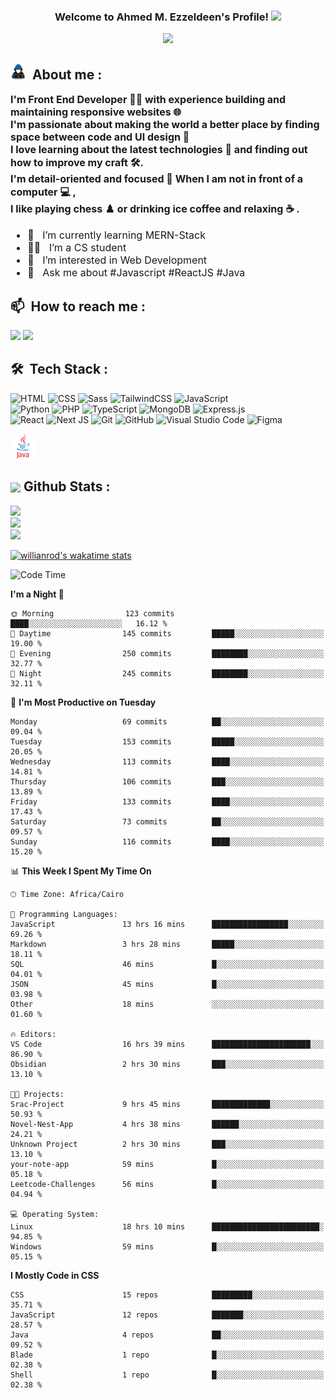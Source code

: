 <h3 align="center">
  Welcome to Ahmed M. Ezzeldeen's Profile!
  <img src="https://media.giphy.com/media/hvRJCLFzcasrR4ia7z/giphy.gif" width="28">
</h3>

<!-- Typing SVG by DenverCoder1 - https://github.com/DenverCoder1/readme-typing-svg -->
<p align="center">
  <a href="https://github.com/DenverCoder1/readme-typing-svg"><img src="https://readme-typing-svg.herokuapp.com/?lines=I'm%20Junior%20Software%20Engineer%20👨‍💻;I'm%20Front-End%20developer;Always%20learning%20new%20things&font=Fira%20Code&center=true&width=440&height=45&color=2196f3&vCenter=true&size=24"></a>
</p>

## <img src ="https://github.com/0xAbdulKhalid/0xAbdulKhalid/raw/main/assets/mdImages/about_me.gif" width=25px> &nbsp;About me :

<p Style="font-size:16px; font-weight:bold; ">
I'm Front End Developer 🧑‍💻 with experience building and maintaining responsive websites 🌐<br>
I'm passionate about making the world a better place by finding space between code and UI design 🎨<br>
I love learning about the latest technologies 🚀 and finding out how to improve my craft 🛠️.<br> I'm detail-oriented and focused 🤏 
When I am not in front of a computer 💻️ ,<br> I like playing chess ♟️ or drinking ice coffee and relaxing ☕️ .
</p>

<ul style="font-size:16px">
<li>🌱 &nbsp; I’m currently learning MERN-Stack</li>
<li>👨‍💻 &nbsp; I’m a CS student</li>
<li>👀 &nbsp; I’m interested in Web Development</li>
<li>💬 &nbsp; Ask me about #Javascript #ReactJS #Java</li>
</ul>

## 📫 &nbsp;How to reach me :

<a href="https://www.linkedin.com/in/ahmed3zzeldeen/" target="_blank"><img src="https://img.shields.io/badge/-Ahmed%20M.%20Ezzeldeen-0077B5?style=for-the-badge&logo=Linkedin&logoColor=white"/></a>
<a href="https://telegram.me/Ahmed3zzeldeen" target="_blank"><img src="https://img.shields.io/badge/-Ahmed%20M.%20Ezzeldeen-0077B5?style=for-the-badge&logo=Telegram&logoColor=white"/></a>

## 🛠 &nbsp;Tech Stack :

![HTML](https://img.shields.io/badge/HTML5-E34F26?style=for-the-badge&logo=html5&logoColor=white) ![CSS](https://img.shields.io/badge/CSS3-1572B6?style=for-the-badge&logo=css3&logoColor=white) ![Sass](https://img.shields.io/badge/Sass-CC6699?style=for-the-badge&logo=sass&logoColor=white) ![TailwindCSS](https://img.shields.io/badge/tailwindcss-%2338B2AC.svg?style=for-the-badge&logo=tailwind-css&logoColor=white) ![JavaScript](https://img.shields.io/badge/JavaScript-323330?style=for-the-badge&logo=javascript&logoColor=F7DF1E) </br> ![Python](https://img.shields.io/badge/Python-FFD43B?style=for-the-badge&logo=python&logoColor=blue) ![PHP](https://img.shields.io/badge/PHP-777BB4?style=for-the-badge&logo=php&logoColor=white) ![TypeScript](https://img.shields.io/badge/typescript-%23007ACC.svg?style=for-the-badge&logo=typescript&logoColor=white) ![MongoDB](https://img.shields.io/badge/MongoDB-%234ea94b.svg?style=for-the-badge&logo=mongodb&logoColor=white) ![Express.js](https://img.shields.io/badge/express.js-%23404d59.svg?style=for-the-badge&logo=express&logoColor=%2361DAFB) </br> ![React](https://img.shields.io/badge/react-%2320232a.svg?style=for-the-badge&logo=react&logoColor=%2361DAFB) ![Next JS](https://img.shields.io/badge/Next-black?style=for-the-badge&logo=next.js&logoColor=white) ![Git](https://img.shields.io/badge/GIT-E44C30?style=for-the-badge&logo=git&logoColor=white) ![GitHub](https://img.shields.io/badge/GitHub-100000?style=for-the-badge&logo=github&logoColor=white) ![Visual Studio Code](https://img.shields.io/badge/VSCode-0078D4?style=for-the-badge&logo=visual%20studio%20code&logoColor=white) ![Figma](https://img.shields.io/badge/figma-%23F24E1E.svg?style=for-the-badge&logo=figma&logoColor=white)&nbsp;

<a href="https://www.java.com" target="_blank"> <img src="https://raw.githubusercontent.com/devicons/devicon/master/icons/java/java-original-wordmark.svg" alt="java" width="40" height="40"/></a>

<!-- ![Figma](https://img.shields.io/badge/figma-05122A.svg?style=for-the-badge&logo=figma&logoColor=white) -->

## <img src = "https://media.giphy.com/media/iY8CRBdQXODJSCERIr/giphy.gif" align="center" width ="30px"> Github Stats :

![](https://github-readme-stats.vercel.app/api?username=Ahmed3zzeldeen&theme=tokyonight&hide_border=false&include_all_commits=false&count_private=false)<br/>
![](https://github-readme-streak-stats.herokuapp.com/?user=Ahmed3zzeldeen&theme=tokyonight&hide_border=false)<br/>
![](https://github-readme-stats.vercel.app/api/top-langs?username=Ahmed3zzeldeen&theme=tokyonight&hide_border=false&layout=compact&include_all_commits=true&count_private=false)<br/>

[![willianrod's wakatime stats](https://github-readme-stats.vercel.app/api/wakatime?username=ahmed3zzeldeen&layout=compact)](https://github.com/anuraghazra/github-readme-stats)

<!--START_SECTION:waka-->
![Code Time](http://img.shields.io/badge/Code%20Time-992%20hrs%2013%20mins-blue)

**I'm a Night 🦉** 

```text
🌞 Morning                123 commits         ████░░░░░░░░░░░░░░░░░░░░░   16.12 % 
🌆 Daytime                145 commits         █████░░░░░░░░░░░░░░░░░░░░   19.00 % 
🌃 Evening                250 commits         ████████░░░░░░░░░░░░░░░░░   32.77 % 
🌙 Night                  245 commits         ████████░░░░░░░░░░░░░░░░░   32.11 % 
```
📅 **I'm Most Productive on Tuesday** 

```text
Monday                   69 commits          ██░░░░░░░░░░░░░░░░░░░░░░░   09.04 % 
Tuesday                  153 commits         █████░░░░░░░░░░░░░░░░░░░░   20.05 % 
Wednesday                113 commits         ████░░░░░░░░░░░░░░░░░░░░░   14.81 % 
Thursday                 106 commits         ███░░░░░░░░░░░░░░░░░░░░░░   13.89 % 
Friday                   133 commits         ████░░░░░░░░░░░░░░░░░░░░░   17.43 % 
Saturday                 73 commits          ██░░░░░░░░░░░░░░░░░░░░░░░   09.57 % 
Sunday                   116 commits         ████░░░░░░░░░░░░░░░░░░░░░   15.20 % 
```


📊 **This Week I Spent My Time On** 

```text
🕑︎ Time Zone: Africa/Cairo

💬 Programming Languages: 
JavaScript               13 hrs 16 mins      █████████████████░░░░░░░░   69.26 % 
Markdown                 3 hrs 28 mins       █████░░░░░░░░░░░░░░░░░░░░   18.11 % 
SQL                      46 mins             █░░░░░░░░░░░░░░░░░░░░░░░░   04.01 % 
JSON                     45 mins             █░░░░░░░░░░░░░░░░░░░░░░░░   03.98 % 
Other                    18 mins             ░░░░░░░░░░░░░░░░░░░░░░░░░   01.60 % 

🔥 Editors: 
VS Code                  16 hrs 39 mins      ██████████████████████░░░   86.90 % 
Obsidian                 2 hrs 30 mins       ███░░░░░░░░░░░░░░░░░░░░░░   13.10 % 

🐱‍💻 Projects: 
Srac-Project             9 hrs 45 mins       █████████████░░░░░░░░░░░░   50.93 % 
Novel-Nest-App           4 hrs 38 mins       ██████░░░░░░░░░░░░░░░░░░░   24.21 % 
Unknown Project          2 hrs 30 mins       ███░░░░░░░░░░░░░░░░░░░░░░   13.10 % 
your-note-app            59 mins             █░░░░░░░░░░░░░░░░░░░░░░░░   05.18 % 
Leetcode-Challenges      56 mins             █░░░░░░░░░░░░░░░░░░░░░░░░   04.94 % 

💻 Operating System: 
Linux                    18 hrs 10 mins      ████████████████████████░   94.85 % 
Windows                  59 mins             █░░░░░░░░░░░░░░░░░░░░░░░░   05.15 % 
```

**I Mostly Code in CSS** 

```text
CSS                      15 repos            █████████░░░░░░░░░░░░░░░░   35.71 % 
JavaScript               12 repos            ███████░░░░░░░░░░░░░░░░░░   28.57 % 
Java                     4 repos             ██░░░░░░░░░░░░░░░░░░░░░░░   09.52 % 
Blade                    1 repo              █░░░░░░░░░░░░░░░░░░░░░░░░   02.38 % 
Shell                    1 repo              █░░░░░░░░░░░░░░░░░░░░░░░░   02.38 % 
```




<!--END_SECTION:waka-->
